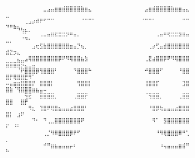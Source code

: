 ⠀⠀⠀⠀⠀⠀⠀⠀⠀⠀⣀⣠⣤⣶⣶⣾⣿⣿⣿⣿⣷⣶⣄⠀⠀⠀⠀⠀⠀⠀⠀⠀⠀⠀⠀⠀⠀⣠⣶⣾⣿⣿⣿⣿⣷⣶⣶⣤⣄⣀⠀⠀⠀⠀⠀⠀⠀⠀⠀⠀
⠀⠀⠀⠀⠀⢀⣠⡴⠾⠟⠋⠉⠉⠀⠀⠀⠀⠀⠀⠀⠈⠉⠉⠁⠀⠀⠀⠀⠀⠀⠀⠀⠀⠀⠀⠀⠈⠉⠉⠁⠀⠀⠀⠀⠀⠀⠀⠉⠉⠙⠛⠷⢦⣄⡀⠀⠀⠀⠀⠀
⠀⠀⠀⠀⠘⠋⠁⠀⠀⢀⣀⣤⣶⣖⣒⣒⡲⠶⣤⡀⠀⠀⠀⠀⠀⠀⠀⠀⠀⠀⠀⠀⠀⠀⠀⠀⠀⠀⠀⠀⢀⣤⠶⢖⣒⣒⣲⣶⣤⣀⡀⠀⠀⠈⠙⠂⠀⠀⠀⠀
⠀⠀⠀⠀⠀⠀⠀⣠⢖⣫⣷⣿⣿⣿⣿⣿⣿⣶⣤⡙⢦⡀⠀⠀⠀⠀⠀⠀⠀⠀⠀⠀⠀⠀⠀⠀⠀⠀⢀⡴⢋⣤⣾⣿⣿⣿⣿⣿⣿⣾⣝⡲⣄⠀⠀⠀⠀⠀⠀⠀
⠀⠀⠀⣄⣀⣠⢿⣿⣿⣿⣿⣿⣿⣿⡿⠟⠻⢿⣿⣿⣦⣳⠀⠀⠀⠀⠀⠀⠀⠀⠀⠀⠀⠀⠀⠀⠀⢀⣟⣴⣿⣿⡿⠟⠻⢿⣿⣿⣿⣿⣿⣿⣿⡻⣄⣀⣤⠀⠀⠀
⠀⠀⠀⠈⠟⣿⣿⣿⡿⢻⣿⣿⣿⠃⠀⠀⠀⠀⠙⣿⣿⣿⠓⠀⠀⠀⠀⠀⠀⠀⠀⠀⠀⠀⠀⠀⠀⠚⣿⣿⣿⠋⠀⠀⠀⠀⠘⣿⣿⣿⡟⢿⣿⣿⣟⠻⠁
⠤⣤⣶⣶⣿⣿⣿⡟⠀⣿⣿⣿⡇⠀⠀⠀⠀⠀⠀⢻⣿⣿⡇⠀⠀⠀⠀⠀⠀⠀⠀⠀⠀⠀⠀⠀⠀⢸⣿⣿⡏⠀⠀⠀⠀⠀⠀⣹⣿⣿⣷⠈⢻⣿⣿⣿⣶⣦⣤⠤
⠀⠀⠀⠀⠀⢻⣟⠀⠀⣿⣿⣿⣿⡀⠀⠀⠀⠀⢀⣿⣿⡟⠀⠀⠀⠀⠀⠀⠀⠀⠀⠀⠀⠀⠀⠀⠀⠈⢻⣿⣿⡀⠀⠀⠀⠀⢀⣿⣿⣿⣿⠀⠀⣿⡟⠀⠀⠀⠀⠀
⠀⠀⠀⠀⠀⠀⠻⣆⠀⢹⣿⠟⢿⣿⣦⣤⣤⣴⣿⣿⣿⠃⠀⠀⠀⠀⠀⠀⠀⠀⠀⠀⠀⠀⠀⠀⠀⠀⠘⣿⡿⢷⣤⣤⣤⣴⣿⣿⣿⣿⡇⠀⣰⠟⠀⠀⠀⠀⠀⠀
⠀⠀⠀⠀⠀⠀⠀⠙⠂⠀⠙⢀⣀⣿⣿⣿⣿⣿⣿⣿⠟⠀⠀⠀⠀⠀⠀⠀⠀⠀⠀⠀⠀⠀⠀⠀⠀⠀⠀⠻⠁⠀⣻⣿⣿⣿⣿⣿⣿⠏⠀⠘⠃⠀⠀⠀⠀⠀⠀⠀
⠀⠀⠀⠀⠀⠀⠀⠀⠀⠀⢀⡈⠻⠿⣿⣿⣿⡿⠟⠋⠀⠀⠀⠀⠀⠀⠀⠀⠀⠀⠀⠀⠀⠀⠀⠀⠀⠀⠀⠀⠘⠻⢿⣿⣿⣿⠿⠛⢁⡀⠀⠀⠀⠀⠀⠀⠀⠀⠀⠀
⠀⠀⠀⠀⠀⠀⠀⠀⠀⠀⠚⠛⣶⣦⣤⣤⣤⡤⠆⠀⠀⠀⠀⠀⠀⠀⠀⠀⠀⠀⠀⠀⠀⠀⠀⠀⠀⠀⠀⠀⠀⠰⢤⣤⣤⣤⣶⣾⠛⠓⠀⠀⠀⠀⠀⠀⠀⠀⠀⠀
